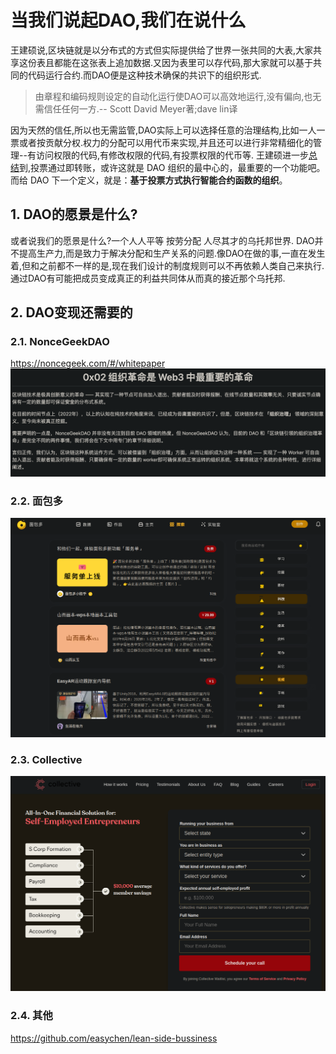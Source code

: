 # 当我们说起DAO,我们在说什么
王建硕说,区块链就是以分布式的方式但实际提供给了世界一张共同的大表,大家共享这份表且都能在这张表上追加数据.又因为表里可以存代码,那大家就可以基于共同的代码运行合约.而DAO便是这种技术确保的共识下的组织形式.
>由章程和编码规则设定的自动化运行使DAO可以高效地运行,没有偏向,也无需信任任何一方.-- Scott David Meyer著;dave lin译

因为天然的信任,所以也无需监管,DAO实际上可以选择任意的治理结构,比如一人一票或者按贡献分权.权力的分配可以用代币来实现,并且还可以进行非常精细化的管理--有访问权限的代码,有修改权限的代码,有投票权限的代币等.
王建硕进一步[总结](https://mp.weixin.qq.com/s/JLqhzI92BuQ5bHTury4FPA)到,投票通过即转账，或许这就是 DAO 组织的最中心的，最重要的一个功能吧。而给 DAO 下一个定义，就是：**基于投票方式执行智能合约函数的组织**。

## 1. DAO的愿景是什么?
或者说我们的愿景是什么?一个人人平等 按劳分配 人尽其才的乌托邦世界.
DAO并不提高生产力,而是致力于解决分配和生产关系的问题.像DAO在做的事,一直在发生着,但和之前都不一样的是,现在我们设计的制度规则可以不再依赖人类自己来执行.
通过DAO有可能把成员变成真正的利益共同体从而真的接近那个乌托邦.

## 2. DAO变现还需要的
### 2.1. NonceGeekDAO
https://noncegeek.com/#/whitepaper
![](vx_images/212670812269196.png)

### 2.2. 面包多
![](vx_images/396915497826614.png)

### 2.3. Collective
![](vx_images/431366706615706.png)

### 2.4. 其他
https://github.com/easychen/lean-side-bussiness